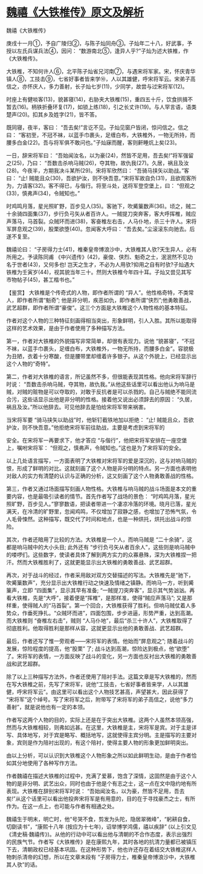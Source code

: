 # [魏禧《大铁椎传》原文及解析](https://www.vrrw.net/wx/10065.html)

魏禧《大铁椎传》

庚戌十一月①，予自广陵归②，与陈子灿同舟③。子灿年二十八，好武事，予授以左氏兵谋兵法④，因问： “数游南北⑤，逢异人乎?”子灿为述大铁椎，作《大铁椎传》。

大铁椎，不知何许人⑥，北平陈子灿省兄河南⑦，与遇宋将军家。宋，怀庆青华镇人⑧，工技击⑨，七省好事者皆来学⑩，人以其雄健，呼宋将军云。宋弟子高信之，亦怀庆人，多力善射，长子灿七岁(11)，少同学，故尝与过宋将军(12)。

时座上有健啖客(13)，貌甚寝(14)，右胁夹大铁椎(15)，重四五十斤，饮食拱揖不暂去(16)。柄铁折叠环复(17)，如锁上练(18)，引之长丈许(19)。与人罕言语，语类楚声(20)。扣其乡及姓字(21)，皆不答。

既同寝，夜半，客曰： “吾去矣!”言讫不见。子灿见窗户皆闭，惊问信之。信之曰： “客初至，不冠不袜，以蓝手巾裹头，足缠白布，大铁椎外，一物无所持，而腰多白金(22)。吾与将军俱不敢问也。”子灿寐而醒，客则鼾睡炕上矣(23)。

一日，辞宋将军曰： “吾始闻汝名，以为豪(24)，然皆不足用，吾去矣!”将军强留之(25)，乃曰： “吾数击杀响马贼(26)，夺其物，故仇我(27)。久居，祸且及汝(28)。今夜半，方期我决斗某所(29)。宋将军欣然曰： “吾骑马挟矢以助战。”客曰： “止! 贼能且众(30)，吾欲护汝，则不快吾意。”宋将军故自负(31)，且欲观客所为，力请客(32)。客不得已，与偕行。将至斗处，送将军登空堡上，曰： “但观之(33)，慎弗声(34)，令贼知也。”

时鸡鸣月落，星光照旷野，百步见人(35)。客驰下，吹觱篥数声(36)。顷之，贼二十余骑四面集(37)，步行负弓矢从者百许人。一贼提刀突奔客，客大呼挥椎，贼应声落马，马首裂。众贼环而进(38)，客奋椎左右击，人马仆地，杀三十许人。宋将军屏息观之(39)，股栗欲堕(40)。忽闻客大呼曰： “吾去矣。”尘滚滚东向驰去。后遂不复至。

魏禧论曰： “子房得力士(41)，椎秦皇帝博浪沙中，大铁椎其人欤?天生异人，必有所用之。予读陈同甫 《中兴遗传》(42)，豪俊、侠烈、魁奇之士，泯泯然不见功名于世者(43)，又何多也! 岂天之生才，不必为人用欤?抑用之自有时欤?子灿遇大铁椎为壬寅岁(44)，视其貌当年三十。然则大铁椎今年四十耳。子灿又尝见其写市物帖子(45)，甚工楷书也。”



【鉴赏】 大铁椎是个传奇式的人物，即作者所谓的 “异人”。他性格奇特，不类常人，即作者所谓“魁奇”; 他是非分明，疾恶如仇，即作者所谓“侠烈”;他勇敢善战，武艺超群，即作者所谓“豪俊”。这三个方面是大铁椎这个人物性格的基本特征。

作者对这个人物的三种特征刻画得相当突出，形象鲜明，引人入胜。其所以能取得这样的艺术效果，是由于作者使用了多种描写方法。

第一，作者对大铁椎的外貌描写非常简单，却很有表现力。说他 “貌甚寝”，“不冠不袜，以蓝手巾裹头，足缠白布，大铁椎外，一物无所持，而腰多白金”。容貌极为丑陋，衣着十分寒酸，但是腰带里却缠着许多银子。从这个外貌上，已经显示出这个人物的“奇特”。

第二，作者对大铁椎的语言，所记虽然不多，但很能表现其性格。他向宋将军辞行时说： “吾数击杀响马贼，夺其物，故仇我。”从他这些话里可以看出他认为响马是贼，对贼的赃物是可以夺取的，对敢于反抗者是可以杀戮的。自己与贼绝不能同流合污，这些话显示出他是非分明的性格。接着他又说出必须辞去的原因： “久居，祸且及汝。”所以他辞去。可见他辞去是怕给宋将军带来祸害。

当宋将军要 “骑马挟矢以助战”时，他斩钉截铁地加以拒绝： “止! 贼能且众，吾欲护汝，则不快吾意。”他拒绝宋将军前往助战，主要是考虑到宋将军的

安全。在宋将军一再要求下，他才答应 “与偕行”，他把宋将军安排在一座空堡上，嘱咐宋将军： “但观之，慎弗声，令贼知也。”这也是为了宋将军的安全。

以上几处语言描写，一方面表明了大铁椎对宋将军的爱是深沉的，这与对响马贼的恨，形成了鲜明的对比。这就刻画了这个人物是非分明的特点。另一方面也表明他对敌人的实力有清楚的认识与正确的分析，这又刻画了这个人物勇敢善战的性格。

第三，作者又通过场面描写刻画人物性格。大铁椎与响马贼的战斗场面是本文的重要内容，也是最吸引读者的情节。首先作者写了战场的景色： “时鸡鸣月落，星光照旷野，百步见人。”寥寥数语，把读者带进一个凄凉冷落的环境。晓月已落，星光满天，在冷清的旷野里，忽闻鸡鸣，不仅增加了寂静之感，也增加了恐怖气氛，令人毛骨悚然。这种描写，既交代了时间和地点，也是一种烘托，烘托出战斗的惊险。

其次，作者还暗用了比较的方法。大铁椎是一个人，而响马贼是 “二十余骑”，这都是响马贼中的大小头目; 此外还有 “步行负弓矢从者百余人”，这些则是响马贼中的喽啰们。这些数字，使读者具体了解到两方实力的众寡悬殊，深为大铁椎捏一把汗。然而大铁椎胜利了，这就更能显示出大铁椎的勇敢善战、武艺超群。

再次，对于战斗的经过，作者采用敌对双方交替描述的写法。大铁椎先是“驰下，吹觱篥数声”，充分显示出大铁椎行动之快速及情绪之镇静。而响马一方，听到觱篥声，立即 “四面集”，显示其早有准备; “一贼提刀突奔客”，显示其气势汹汹。再看大铁椎，先是“大呼”，接着便是“挥椎”，是那样准，使得“贼应声落马”; 又是那样重，使得贼人的“马首裂”。第一个回合，大铁椎获得了胜利。但响马贼仗着人多势众，作垂死挣扎。“众贼环而进”，四面包围，步步进逼，形势严重，达到高潮。而大铁椎则 “奋椎左右击”，贼则 “人马仆地”，最后“杀三十许人”，大铁椎取得了彻底胜利。他取得胜利是那样从容，这就更显示出他的勇敢善战、武艺超群。

最后，作者还写了惟一旁观者——宋将军的表情。他始而“屏息观之”; 随着战斗的发展，惊险程度的提高，他“股栗” 了; 战斗达到高潮，惊险达到极点，他“欲堕” 了。宋将军的表情，一方面反映了战斗的变化，另一方面也反衬出大铁椎的勇敢善战和武艺超群。

除了以上三种描写方法外，作者还使用了陪衬手法。这篇文章是写大铁椎的，然而在写大铁椎之前，先写了宋将军，说他“工技击，七省好事者皆来学，人以其雄健，呼宋将军云”。由这里可以看出这个人物技艺甚高，声望甚大，因此获得了 “宋将军”这个绰号。写了宋将军之后，附带写了宋将军的弟子高信之，说他“多力善射”，就是说他也有一定的本领。

作者写这两个人物的目的，实际上还是在于突出大铁椎。这两个人虽然本领高强，然而与大铁椎相较，则弗如远甚。在这里，大铁椎是主，宋将军是宾。对于主是详写、具体地写，对于宾是略写、概括地写，这就使得主宾分明。主是描写的主要对象，宾则是作为陪衬出现的，有这个陪衬，使得主要人物的形象更加鲜明突出。

由以上分析，可以认识到大铁椎这个人物形象之所以如此鲜明生动，是由于作者恰如其分地使用了各种写作方法。

作者魏禧在描述大铁椎的过程中，充满了爱慕，饱含了深情，这固然是由于这个人物的是非分明、武艺出众，同时也由于他是个有志之士，这一点在文中隐约地有所表现。大铁椎在辞别宋将军时说： “吾始闻汝名，以为豪，然皆不足用，吾去矣!”从这个话里可以看出他投奔宋将军是有用意的，目的在于寻找豪杰之士，有所作为。在这一点上，也可能与作者有相通之处。

魏禧生于明末，明亡时，他“号哭不食，剪发为头陀，隐居翠微峰”，“躬耕自食，切劘读书”，“康熙十八年 (按应为十七年)，诏举博学鸿儒，禧以疾辞” (以上引文见《清史稿·魏禧传》)。从他的行动中可以看出他与清朝的不合作态度，表示出强烈的民族气节。作者写《大铁椎传》是在康熙九年，其时各地的抗清力量都已被镇压下去，清朝政权已经基本巩固。在这种形势下，他也许还存在着结交大铁椎这样人物刺杀清帝的幻想，所以在文章末段有 “子房得力士，椎秦皇帝博浪沙中，大铁椎其人欤”的话。

